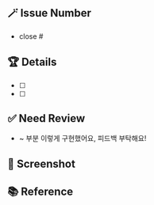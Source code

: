 <!-- PR 이름은 '[Jira 티켓 번호] 작업 내용'으로 통일할게요! (ex. [SKP-42] Husky 세팅) -->

## 🪄 Issue Number

- close #
<!-- # 뒤에 Github 이슈 넘버를 써서 이슈를 닫아주세요 (ex. 4) -->

## 🏆 Details

<!-- 실제로 변경한 사항을 설명해주세요.-->

- [ ]
- [ ]

## ✅ Need Review

- ~ 부분 이렇게 구현했어요, 피드백 부탁해요!
<!-- 어떤 부분에 리뷰어가 집중해야 하는지 or 해당 PR에서 논의가 필요한 사항을 적어주세요. -->

## 📸 Screenshot

<!-- 팀원들이 이해하기 쉽도록 스크린샷을 첨부해주세요. -->

## 📚 Reference

<!-- 참고한 사이트가 있다면 링크를 공유해주세요. -->
